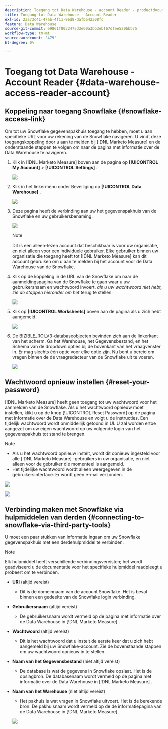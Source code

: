 ```yaml
---
description: Toegang tot Data Warehouse - account Reader - productdocumentatie
title: Toegang tot Data Warehouse - Account Reader
exl-id: 2aa73c41-47ab-4f11-96d8-dafb642308fc
feature: Data Warehouse
source-git-commit: e9861f8032475d3e60a3bb3ebf67dfee520bbb75
workflow-type: tm+mt
source-wordcount: '479'
ht-degree: 0%

---
```


# Toegang tot Data Warehouse - Account Reader {#data-warehouse-access-reader-account}

## Koppeling naar toegang Snowflake {#snowflake-access-link}

Om tot uw Snowflake gegevenspakhuis toegang te hebben, moet u aan specifieke URL voor uw rekening van de Snowflake navigeren. U vindt deze toegangskoppeling door u aan te melden bij [!DNL Marketo Measure] en de onderstaande stappen te volgen om naar de pagina met informatie over de Data Warehouse te navigeren.

1. Klik in [!DNL Marketo Measure] boven aan de pagina op **[!UICONTROL My Account]** > **[!UICONTROL Settings]** .

   ![](assets/data-warehouse-access-reader-account-1.png)

1. Klik in het linkermenu onder Beveiliging op **[!UICONTROL Data Warehouse]** .

   ![](assets/data-warehouse-access-reader-account-2.png)

1. Deze pagina heeft de verbinding aan uw het gegevenspakhuis van de Snowflake en uw gebruikersbenaming.

   ![](assets/data-warehouse-access-reader-account-3.png)

   >[!NOTE]
   >
   >Dit is een alleen-lezen account dat beschikbaar is voor uw organisatie, en niet alleen voor een individuele gebruiker. Elke gebruiker binnen uw organisatie die toegang heeft tot [!DNL Marketo Measure] kan dit account gebruiken om u aan te melden bij het account voor de Data Warehouse van de Snowflake.

1. Klik op de koppeling in de URL van de Snowflake om naar de aanmeldingspagina van de Snowflake te gaan waar u uw gebruikersnaam en wachtwoord invoert. _als u uw wachtwoord niet hebt, zie de stappen hieronder om het_ terug te stellen.

   ![](assets/data-warehouse-access-reader-account-4.png)

1. Klik op **[!UICONTROL Worksheets]** boven aan de pagina als u zich hebt aangemeld.

   ![](assets/data-warehouse-access-reader-account-5.png)

1. De BIZIBLE_ROI_V3-databaseobjecten bevinden zich aan de linkerkant van het scherm. Ga het Warehouse, het Gegevensbestand, en het Schema van de dropdown opties bij de bovenkant van het vraagvenster in. Er mag slechts één optie voor elke optie zijn. Nu bent u bereid om vragen binnen de de vraagredacteur van de Snowflake uit te voeren.

   ![](assets/data-warehouse-access-reader-account-6.png)

## Wachtwoord opnieuw instellen {#reset-your-password}

[!DNL Marketo Measure] heeft geen toegang tot uw wachtwoord voor het aanmelden van de Snowflake. Als u het wachtwoord opnieuw moet instellen, klikt u op de knop [!UICONTROL Reset Password] op de pagina met informatie over de Data Warehouse en volgt u de instructies. Een tijdelijk wachtwoord wordt onmiddellijk getoond in UI. U zal worden ertoe aangezet om uw eigen wachtwoord op uw volgende login van het gegevenspakhuis tot stand te brengen.

>[!NOTE]
>
>* Als u het wachtwoord opnieuw instelt, wordt dit opnieuw ingesteld voor alle [!DNL Marketo Measure] -gebruikers in uw organisatie, en niet alleen voor de gebruiker die momenteel is aangemeld.
>* Het tijdelijke wachtwoord wordt alleen weergegeven in de gebruikersinterface. Er wordt geen e-mail verzonden.

![](assets/data-warehouse-access-reader-account-7.png)

![](assets/data-warehouse-access-reader-account-8.png)

## Verbinding maken met Snowflake via hulpmiddelen van derden {#connecting-to-snowflake-via-third-party-tools}

U moet een paar stukken van informatie ingaan om uw Snowflake gegevenspakhuis met een derdehulpmiddel te verbinden.

>[!NOTE]
>
>Elk hulpmiddel heeft verschillende verbindingsvereisten; het wordt geadviseerd u de documentatie voor het specifieke hulpmiddel raadpleegt u probeert om te verbinden.

* **URI** (altijd vereist)
   * Dit is de domeinnaam van de account Snowflake. Het is bevat binnen een gedeelte van de Snowflake login verbinding.
* **Gebruikersnaam** (altijd vereist)
   * De gebruikersnaam wordt vermeld op de pagina met informatie over de Data Warehouse in [!DNL Marketo Measure] .
* **Wachtwoord** (altijd vereist)
   * Dit is het wachtwoord dat u instelt de eerste keer dat u zich hebt aangemeld bij uw Snowflake-account. Zie de bovenstaande stappen om uw wachtwoord opnieuw in te stellen.
* **Naam van het Gegevensbestand** (niet altijd vereist)
   * De database is wat de gegevens in Snowflake opslaat. Het is de opslagbron. De databasenaam wordt vermeld op de pagina met informatie over de Data Warehouse in [!DNL Marketo Measure] .
* **Naam van het Warehouse** (niet altijd vereist)
   * Het pakhuis is wat vragen in Snowflake uitvoert. Het is de berekende bron. De pakhuisnaam wordt vermeld op de de informatiepagina van de Data Warehouse in [!DNL Marketo Measure].

  ![](assets/data-warehouse-access-reader-account-9.png)

